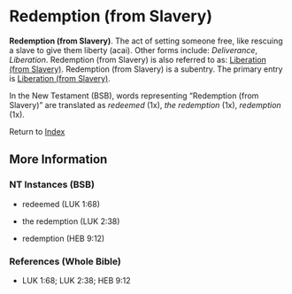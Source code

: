 # Redemption (from Slavery)
**Redemption (from Slavery)**. 
The act of setting someone free, like rescuing a slave to give them liberty (acai). 
Other forms include: 
*Deliverance*, *Liberation*. 
Redemption (from Slavery) is also referred to as: 
[Liberation (from Slavery)](Liberation.md). 
Redemption (from Slavery) is a subentry. The primary entry is 
[Liberation (from Slavery)](Liberation.md). 




In the New Testament (BSB), words representing “Redemption (from Slavery)” are translated as 
*redeemed* (1x), *the redemption* (1x), *redemption* (1x). 


Return to [Index](00-Index.md)

## More Information

### NT Instances (BSB)

* redeemed (LUK 1:68)

* the redemption (LUK 2:38)

* redemption (HEB 9:12)



### References (Whole Bible)

* LUK 1:68; LUK 2:38; HEB 9:12



